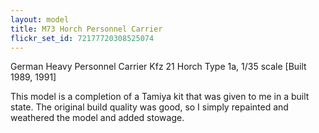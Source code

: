 ```yaml
---
layout: model
title: M73 Horch Personnel Carrier
flickr_set_id: 72177720308525074
---
```


German Heavy Personnel Carrier Kfz 21 Horch Type 1a, 1/35 scale
[Built 1989, 1991]

This model is a completion of a Tamiya kit that was given to me in a built state. The original build quality was good, so I simply repainted and weathered the model and added stowage.


